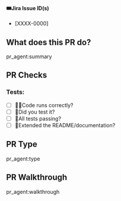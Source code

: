 #### 🎟️Jira Issue ID(s) 
- [XXXX-0000]

## What does this PR do?
pr_agent:summary

## PR Checks
### Tests:
- [ ] 🏃‍♂️Code runs correctly?
- [ ] 🛂Did you test it?
- [ ] 🧪All tests passing?
- [ ] 📃Extended the README/documentation?

## PR Type
pr_agent:type

## PR Walkthrough
pr_agent:walkthrough